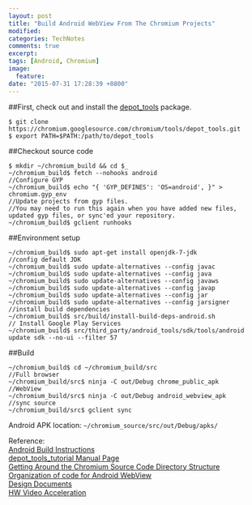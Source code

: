 ```yaml
---
layout: post
title: "Build Android WebView From The Chromium Projects"
modified: 
categories: TechNotes 
comments: true
excerpt:
tags: [Android, Chromium]
image:
  feature:
date: "2015-07-31 17:28:39 +0800"
---
```


##First, check out and install the [depot_tools](https://commondatastorage.googleapis.com/chrome-infra-docs/flat/depot_tools/docs/html/depot_tools_tutorial.html#_setting_up) package.  

    $ git clone https://chromium.googlesource.com/chromium/tools/depot_tools.git
    $ export PATH=$PATH:/path/to/depot_tools

##Checkout source code  

    $ mkdir ~/chromium_build && cd $_
    ~/chromium_build$ fetch --nohooks android 
    //Configure GYP
    ~/chromium_build$ echo "{ 'GYP_DEFINES': 'OS=android', }" > chromium.gyp_env
    //Update projects from gyp files. 
    //You may need to run this again when you have added new files, updated gyp files, or sync'ed your repository.
    ~/chromium_build$ gclient runhooks

##Environment setup  

    ~/chromium_build$ sudo apt-get install openjdk-7-jdk
    //config default JDK
    ~/chromium_build$ sudo update-alternatives --config javac
    ~/chromium_build$ sudo update-alternatives --config java
    ~/chromium_build$ sudo update-alternatives --config javaws
    ~/chromium_build$ sudo update-alternatives --config javap
    ~/chromium_build$ sudo update-alternatives --config jar
    ~/chromium_build$ sudo update-alternatives --config jarsigner
    //install build dependencies
    ~/chromium_build$ src/build/install-build-deps-android.sh 
    // Install Google Play Services
    ~/chromium_build$ src/third_party/android_tools/sdk/tools/android update sdk --no-ui --filter 57

##Build   

    ~/chromium_build$ cd ~/chromium_build/src
    //Full browser
    ~/chromium_build/src$ ninja -C out/Debug chrome_public_apk
    //WebView
    ~/chromium_build/src$ ninja -C out/Debug android_webview_apk
    //sync source
    ~/chromium_build/src$ gclient sync

Android APK location: `~/chromium_source/src/out/Debug/apks/`  


Reference:   
[Android Build Instructions](https://www.chromium.org/developers/how-tos/android-build-instructions)  
[depot_tools_tutorial Manual Page](https://commondatastorage.googleapis.com/chrome-infra-docs/flat/depot_tools/docs/html/depot_tools_tutorial.html#_creating_uploading_a_cl)   
[Getting Around the Chromium Source Code Directory Structure](https://www.chromium.org/developers/how-tos/getting-around-the-chrome-source-code)   
[Organization of code for Android WebView](https://docs.google.com/document/d/1a_cUP1dGIlRQFUSic8bhAOxfclj4Xzw-yRDljVk1wB0/edit?pli=1)   
[Design Documents](https://www.chromium.org/developers/design-documents)    
[HW Video Acceleration](https://docs.google.com/document/d/1LUXNNv1CXkuQRj_2Qg79WUsPDLKfOUboi1IWfX2dyQE/preview?pli=1#heading=h.c4hwvr7uzkfl)  

